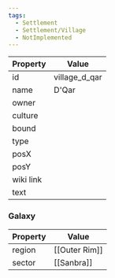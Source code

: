```yaml
---
tags:
  - Settlement
  - Settlement/Village
  - NotImplemented
---
```


| Property  | Value         |
| --------- | ------------- |
| id        | village_d_qar |
| name      | D'Qar         |
| owner     |               |
| culture   |               |
| bound     |               |
| type      |               |
| posX      |               |
| posY      |               |
| wiki link |               |
| text      |               |

### Galaxy
| Property | Value         |
| -------- | ------------- |
| region   | [[Outer Rim]] |
| sector   | [[Sanbra]]    |

